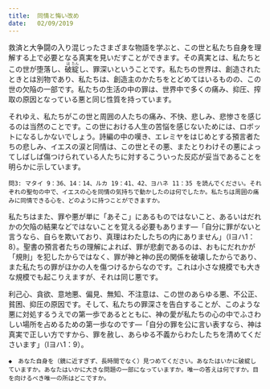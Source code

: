```yaml
---
title:  同情と悔い改め
date:   02/09/2019
---
```


救済と大争闘の入り混じったさまざまな物語を学ぶと、この世と私たち自身を理解する上で必要となる真実を見いだすことができます。その真実とは、私たちとこの世が堕落し、<ruby>破<rt>は</rt>綻<rt>たん</rt></ruby>し、罪深いということです。私たちの世界は、創造されたときとは別物であり、私たちは、創造主のかたちをとどめてはいるものの、この世の欠陥の一部です。私たちの生活の中の罪は、世界中で多くの痛み、抑圧、搾取の原因となっている悪と同じ性質を持っています。

それゆえ、私たちがこの世と周囲の人たちの痛み、不快、悲しみ、悲惨さを感じるのは当然のことです。この世における人生の苦悩を感じないためには、ロボットになるしかないでしょう。詩編の中の嘆き、エレミヤをはじめとする預言者たちの悲しみ、イエスの涙と同情は、この世とその悪、またとりわけその悪によってしばしば傷つけられている人たちに対するこういった反応が妥当であることを明らかに示しています。

`問3: マタイ 9：36、14：14、ルカ 19：41、42、ヨハネ 11：35 を読んでください。それぞれの聖句の中で、イエスの心を同情の気持ちで動かしたのは何でしたか。私たちは周囲の痛みに同情できる心を、どのように持つことができますか。`

私たちはまた、罪や悪が単に「あそこ」にあるものではないこと、あるいはだれかの欠陥の結果などではないことを覚える必要もあります―「自分に罪がないと言うなら、自らを欺いており、真理はわたしたちの内にありません」（Ⅰヨハ1：8）。聖書の預言者たちの理解によれば、罪が悲劇であるのは、おもにだれかが「規則」を犯したからではなく、罪が神と神の民の関係を破壊したからであり、また私たちの罪がほかの人を傷つけるからなのです。これは小さな規模でも大きな規模でも起こりえますが、それは同じ悪です。

利己心、貪欲、意地悪、偏見、無知、不注意は、この世のあらゆる悪、不公正、貧困、抑圧の原因です。そして、私たちの罪深さを告白することが、このような悪に対処するうえでの第一歩であるとともに、神の愛が私たちの心の中でふさわしい場所を占めるための第一歩なのです―「自分の罪を公に言い表すなら、神は真実で正しい方ですから、罪を赦し、あらゆる不義からわたしたちを清めてくださいます」（Ⅰヨハ1：9）。

`◆　あなた自身を（鏡に近すぎず、長時間でなく）見つめてください。あなたはいかに破綻していますか。あなたはいかに大きな問題の一部になっていますか。唯一の答えは何ですか。目を向けるべき唯一の所はどこですか。`